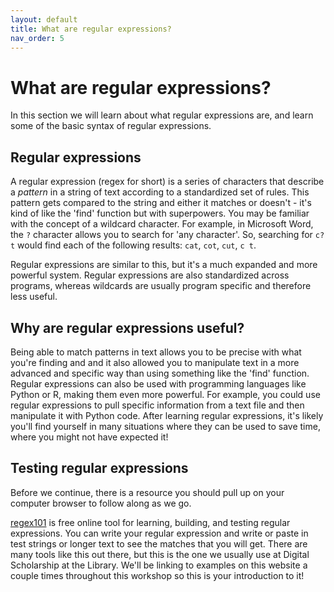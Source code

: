 ```yaml
---
layout: default
title: What are regular expressions?
nav_order: 5
---
```

# What are regular expressions?

In this section we will learn about what regular expressions are, and learn some of the basic syntax of regular expressions.

## Regular expressions

A regular expression (regex for short) is a series of characters that describe a _pattern_ in a string of text according to a standardized set of rules. This pattern gets compared to the string and either it matches or doesn't - it's kind of like the 'find' function but with superpowers. You may be familiar with the concept of a wildcard character. For example, in Microsoft Word, the `?` character allows you to search for 'any character'. So, searching for `c?t` would find each of the following results: `cat`, `cot`, `cut`, `c t`. 

Regular expressions are similar to this, but it's a much expanded and more powerful system. Regular expressions are also standardized across programs, whereas wildcards are usually program specific and therefore less useful.

## Why are regular expressions useful?

Being able to match patterns in text allows you to be precise with what you're finding and and it also allowed you to manipulate text in a more advanced and specific way than using something like the 'find' function. Regular expressions can also be used with programming languages like Python or R, making them even more powerful. For example, you could use regular expressions to pull specific information from a text file and then manipulate it with Python code. After learning regular expressions, it's likely you'll find yourself in many situations where they can be used to save time, where you might not have expected it!

## Testing regular expressions

Before we continue, there is a resource you should pull up on your computer browser to follow along as we go.

[regex101](https://regex101.com/) is free online tool for learning, building, and testing regular expressions. You can write your regular expression and write or paste in test strings or longer text to see the matches that you will get. There are many tools like this out there, but this is the one we usually use at Digital Scholarship at the Library. We'll be linking to examples on this website a couple times throughout this workshop so this is your introduction to it!